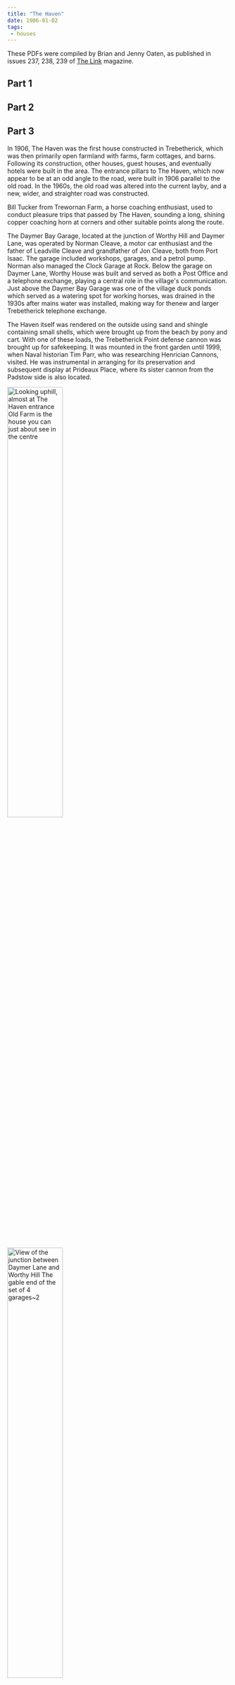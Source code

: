 ```yaml
---
title: "The Haven"
date: 1906-01-02
tags: 
 - houses
---
```


These PDFs were compiled by Brian and Jenny Oaten, as published in issues 237, 238, 239 of [The Link](http://www.stminverlink.org) magazine.

## Part 1
<object data="/The Haven 1.pdf" width="100%" height="500px"></object>

## Part 2
<object data="/The Haven 2.pdf" width="100%" height="500px"></object>

## Part 3
<object data="/The Haven 3.pdf" width="100%" height="500px"></object>


In 1906, The Haven was the first house constructed in Trebetherick, which was then primarily open farmland with farms, farm cottages, and barns. Following its construction, other houses, guest houses, and eventually hotels were built in the area. The entrance pillars to The Haven, which now appear to be at an odd angle to the road, were built in 1906 parallel to the old road. In the 1960s, the old road was altered into the current layby, and a new, wider, and straighter road was constructed.

Bill Tucker from Trewornan Farm, a horse coaching enthusiast, used to conduct pleasure trips that passed by The Haven, sounding a long, shining copper coaching horn at corners and other suitable points along the route.

The Daymer Bay Garage, located at the junction of Worthy Hill and Daymer Lane, was operated by Norman Cleave, a motor car enthusiast and the father of Leadville Cleave and grandfather of Jon Cleave, both from Port Isaac. The garage included workshops, garages, and a petrol pump. Norman also managed the Clock Garage at Rock.
Below the garage on Daymer Lane, Worthy House ​was built ​and served as both a Post Office and a telephone exchange, playing a central role in the village's communication. Just above the Daymer Bay Garage was one of the village duck ponds ​which served as a watering spot for working horses, was drained in the 1930s after mains water was installed, making way for the ​new and larger Trebetherick telephone exchange.

The Haven itself was rendered ​on the outside using sand and shingle containing small shells, which were brought up from the beach by pony and cart. ​With one of these loads, the Trebetherick Point defense cannon was brought up for safe​keeping. It was mounted in the front garden until 1999, when Naval historian ​Tim Parr, who was researching Henrician Cannons, visited. He was instrumental in arranging for its preservation and subsequent display at Prideaux Place, where its sister cannon from the Padstow side is also located.


<img width="50%" src="https://github.com/user-attachments/assets/2a54caa4-7bf5-4a3e-a288-5316b0055b45" alt="Looking uphill, almost at The Haven entrance Old Farm is the house you can just about see in the centre">
<img width="50%" src="https://github.com/user-attachments/assets/ae91209b-76fc-42dd-a774-cfd82602f07d" alt="View of the junction between Daymer Lane and Worthy Hill  The gable end of the set of 4 garages~2">
<img width="50%" src="https://github.com/user-attachments/assets/bb8ddf97-094b-4c80-a85a-f9fe1f73add4" alt="The old coastguard houses on the right on th way to Polzeath through Trebetherick">
<img width="50%" src="https://github.com/user-attachments/assets/b70465b0-5094-45a8-b46e-d5d450775973" alt="Looking up the middle section of Worthy Hill, Flaraldene is on the right">
<img width="50%" src="https://github.com/user-attachments/assets/85596d60-78d2-440e-85d2-51c5eaf3f03f" alt="This was looking up, at the top of Worthy Hill, Daymer Bay Garage, might have been built before WW2 but it was derelict in 1956">

<img width="50%" alt="Mabyn Oaten on the balcony of _The Haven_ before it was removed in the late 1950s" src="https://github.com/user-attachments/assets/c9e57040-952b-4e44-8890-0ce933f7d44a" />
<img width="50%" alt="The Haven, Trebetherick, as it was when first bought by Lewis and Mabyn Oaten in the mid 1950s with first floor west-facing balcony" src="https://github.com/user-attachments/assets/bdd8520d-f5bf-43c5-8c24-b809ac7f5f8a" />

<img width="50%" src="https://github.com/user-attachments/assets/d243d244-6590-4587-9c16-7323db070e06" alt="Screenshot_20250819-172308~2">
<img width="50%" src="https://github.com/user-attachments/assets/b034d5a3-e3be-4a63-8c48-bcd037898642" alt="Screenshot_20250819-172220~2">

<img width="50%" alt="Screenshot_20240503-181033" src="https://github.com/user-attachments/assets/79072e57-3a65-4610-9354-0ad7dcb680d1" />

<img width="50%" src="https://github.com/user-attachments/assets/4981fe64-326c-40f6-8ca4-a503cb024e5e" alt="Screenshot_20240504-074920~2">
<img width="50%" src="https://github.com/user-attachments/assets/51c3f48f-e78f-4e33-989a-7eff73e18302" alt="P1070671">
<img width="50%" src="https://github.com/user-attachments/assets/7190dba4-63d0-45b9-8e05-d0ad53f83954" alt="PXL_20250828_080716208">
<img width="50%" src="https://github.com/user-attachments/assets/297e7e48-a081-4aa9-a008-1758e1227221" alt="Post Card Face~2">
<img width="50%" src="https://github.com/user-attachments/assets/ca8c0d6e-2550-4895-a241-d9de0e116dbc" alt="P1070672">
<img width="50%" src="https://github.com/user-attachments/assets/915a502c-3706-46f4-b827-b4815d09a886" alt="20211104_141411-COLLAGE">



<img width="50%" alt="Screenshot_20220202-141059" src="https://github.com/user-attachments/assets/2de8ab64-f5b0-44ed-8630-349ed5df060b" />

<img width="50%" src="https://github.com/user-attachments/assets/d2e8f665-8a92-4e94-8764-2bbb224b0add" alt="Mabyn Oaten on the balcony of _The Haven_ before it was removed in the late 1950s~2">
<img width="50%" src="https://github.com/user-attachments/assets/a2e1fb63-b5e3-491d-9012-5294386916da" alt="View of the junction between Daymer Lane and Worthy Hill  The gable end of the set of 4 garages">
<img width="50%" src="https://github.com/user-attachments/assets/d1452cf4-fd0d-43a2-baca-5effc3f88c5a" alt="P1070673">
<img width="50%" src="https://github.com/user-attachments/assets/0f568466-1dd9-4bbe-ab3f-907b0e57da04" alt="At the top of Worthy hill looking downhill, Daymer Bay Garage is on the right and The Haven entrance is on the left">
<img width="50%" src="https://github.com/user-attachments/assets/b9a3f2b7-c1fd-4660-a68c-66fe02124037" alt="Looking up Daymer Lane almost at the top, this was a set 4 garages~3">
<img width="50%" src="https://github.com/user-attachments/assets/c35f6a9b-6d2d-4615-baa5-ccd47a77670a" alt="Almost at the top of Worthy Hill, The Haven entrance is on the left">
<img width="50%" src="https://github.com/user-attachments/assets/de3288de-8828-4b51-8eec-a71ed5776c5b" alt="Looking up Daymer Lane almost at the top, this was a set 4 garages">
<img width="50%" src="https://github.com/user-attachments/assets/ede0dce9-f982-4f10-8380-5c0a130ba51c" alt="At the top of Daymer Lane, at the junction with Worthy Hill, this view is looking along the road to Polzeath">
<img width="50%" src="https://github.com/user-attachments/assets/72ebcdb5-108f-4897-a2c8-b8e92e42140e" alt="Almost at the top of Worthy Hill, The Haven entrance is on the left~2">
<img width="50%" src="https://github.com/user-attachments/assets/c547c8cb-c262-4591-b660-4b4933b7ee5a" alt="Opposite The Haven entrance, looking down Worthy Hill, in the mid 1960s only The Coppice had been built down to the cream house, Floradene">


​THE TREBETHERICK CANNON

This 3 pounder gun was mounted in the Trebetherick Battery​ at Greenaway, 20 feet above the High Water Mark, on the East side of the Camel Estuary, as part of the defences of Padstow. It is very badly corroded as it was exposed to salt spray in every gale in the prevailing South West wind for at least 200 years.​ It is thought that the guns on their wheeled carriage may have been kept in St Enodoc Church to be rolled out and up onto Greenaway when needed.

The gun was brought up from the Battery in the early 1900's, by a farmer Mr.​ Barton, with his last load of shingle from Greenaway beach​. The gun was set on a concrete plinth ​at the ​south west corner of The Haven in Trebetherick​ in 1906.

​Brian Oaten kindly arranged with Tim Parr naval historian, for the gun​s safekeeping to be displayed ​at Prideaux Place, where it has been conserved and has now been mounted on a ​1600 replica "bed and bracket" carriage​, for display.

While the degree of corrosion makes it difficult to be precise about its date, or its history, based on its proportions and the shape of its trunnions it is considered likely that it was cast in the 16th century, and is therefore another early cast iron gun.

This gun, with the three "Finbankers, which lay in Pentire Farm, formed the Trebetherick battery, which was a part of the defences of the "Safe Haven" which was established in Padstow, in 1780, to shelter British ships being pursued by American Privateers, as described in the panel on the War of American Independence.
![IMG_20160525_125707](https://github.com/user-attachments/assets/69301249-5516-4800-bb27-d80897f754c3)
![IMG_20160525_125626](https://github.com/user-attachments/assets/f8554ef2-3cc0-419d-a8b6-9ab725fb5881)
![Unknown woman with Lewis and Mabyn Oaten by the Trebetherick Point cannon at _The Haven_ in the mid 1950s~2](https://github.com/user-attachments/assets/f336b093-e5e5-4bf9-be76-8dd8cd3eeb95)
![20250820_135354-COLLAGE](https://github.com/user-attachments/assets/e640a161-4a0a-4df7-84f6-bed3278124ed)
![IMG_20160525_124932~2](https://github.com/user-attachments/assets/6c3ffaba-0fca-4a21-afbb-65e751792fa3)
![1965 77](https://github.com/user-attachments/assets/fa2313e9-dd51-4b2c-9042-400b1eb56abd)
![1965 74](https://github.com/user-attachments/assets/5ec3f16a-e12d-414e-9893-6f1118684160)
![PXL_20250828_080716208~2](https://github.com/user-attachments/assets/2b1b6089-3060-4458-8550-0b2f20d3cff1)
![IMG_20160525_125558](https://github.com/user-attachments/assets/e7fbd933-3a62-4740-9a3d-6ea71d9856ec)
